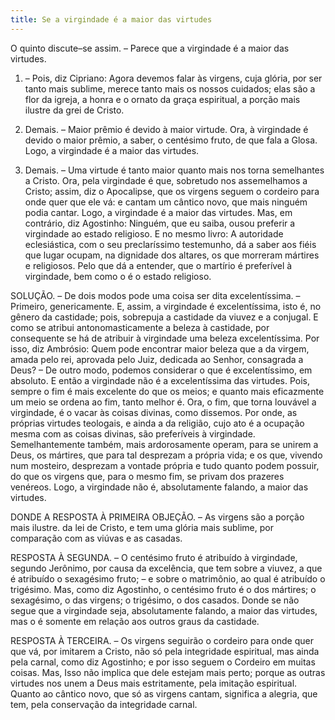 ```yaml
---
title: Se a virgindade é a maior das virtudes
---
```


O quinto discute–se assim. – Parece que a virgindade é a maior das virtudes.  

1. – Pois, diz Cipriano: Agora devemos falar às virgens, cuja glória, por ser tanto mais sublime, merece tanto mais os nossos cuidados; elas são a flor da igreja, a honra e o ornato da graça espiritual, a porção mais ilustre da grei de Cristo.  

2. Demais. – Maior prêmio é devido à maior virtude. Ora, à virgindade é devido o maior prêmio, a saber, o centésimo fruto, de que fala a Glosa. Logo, a virgindade é a maior das virtudes.  

3. Demais. – Uma virtude é tanto maior quanto mais nos torna semelhantes a Cristo. Ora, pela virgindade é que, sobretudo nos assemelhamos a Cristo; assim, diz o Apocalipse, que os virgens seguem o cordeiro para onde quer que ele vá: e cantam um cântico novo, que mais ninguém podia cantar. Logo, a virgindade é a maior das virtudes.  Mas, em contrário, diz Agostinho: Ninguém, que eu saiba, ousou preferir a virgindade ao estado religioso. E no mesmo livro: A autoridade eclesiástica, com o seu preclaríssimo testemunho, dá a saber aos fiéis que lugar ocupam, na dignidade dos altares, os que morreram mártires e religiosos. Pelo que dá a entender, que o martírio é preferível à virgindade, bem como o é o estado religioso.  

SOLUÇÃO. – De dois modos pode uma coisa ser dita excelentíssima. – Primeiro, genericamente. E, assim, a virgindade é excelentíssima, isto é, no gênero da castidade; pois, sobrepuja a castidade da viuvez e a conjugal. E como se atribui antonomasticamente a beleza à castidade, por consequente se há de atribuir à virgindade uma beleza excelentíssima. Por isso, diz Ambrósio: Quem pode encontrar maior beleza que a da virgem, amada pelo rei, aprovada pelo Juiz, dedicada ao Senhor, consagrada a Deus? – De outro modo, podemos considerar o que é excelentíssimo, em absoluto. E então a virgindade não é a excelentíssima das virtudes. Pois, sempre o fim é mais excelente do que os meios; e quanto mais eficazmente um meio se ordena ao fim, tanto melhor é. Ora, o fim, que torna louvável a virgindade, é o vacar às coisas divinas, como dissemos. Por onde, as próprias virtudes teologais, e ainda a da religião, cujo ato é a ocupação mesma com as coisas divinas, são preferíveis à virgindade. Semelhantemente também, mais ardorosamente operam, para se unirem a Deus, os mártires, que para tal desprezam a própria vida; e os que, vivendo num mosteiro, desprezam a vontade própria e tudo quanto podem possuir, do que os virgens que, para o mesmo fim, se privam dos prazeres venéreos. Logo, a virgindade não é, absolutamente falando, a maior das virtudes.  

DONDE A RESPOSTA À PRIMEIRA OBJEÇÃO. – As virgens são a porção mais ilustre. da lei de Cristo, e tem uma glória mais sublime, por comparação com as viúvas e as casadas.  

RESPOSTA À SEGUNDA. – O centésimo fruto é atribuído à virgindade, segundo Jerônimo, por causa da excelência, que tem sobre a viuvez, a que é atribuído o sexagésimo fruto; – e sobre o matrimônio, ao qual é atribuído o trigésimo. Mas, como diz Agostinho, o centésimo fruto é o dos mártires; o sexagésimo, o das virgens; o trigésimo, o dos casados. Donde se não segue que a virgindade seja, absolutamente falando, a maior das virtudes, mas o é somente em relação aos outros graus da castidade.  

RESPOSTA À TERCEIRA. – Os virgens seguirão o cordeiro para onde quer que vá, por imitarem a Cristo, não só pela integridade espiritual, mas ainda pela carnal, como diz Agostinho; e por isso seguem o Cordeiro em muitas coisas. Mas, Isso não implica que dele estejam mais perto; porque as outras virtudes nos unem a Deus mais estritamente, pela imitação espiritual. Quanto ao cântico novo, que só as virgens cantam, significa a alegria, que tem, pela conservação da integridade carnal.